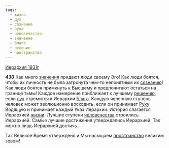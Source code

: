 ```yaml
---
tags:
  - жизнь
  - Дух
  - сознание
  - рука
  - человечество
  - значение
  - благо
  - решение
  - пространство
---
```


[Иерархия 1931г](https://127.0.0.1:4002/agni/1931)

___430___
Как много [значения](../../../tags/#значение) придают люди своему Эго! Как люди боятся, чтобы их личность не была затронута чем-то непонятным их [сознанию](../../../tags/#сознание)! Как люди боятся примкнуть к Высшему и предпочитают остаться на границе тьмы! Каждое намерение приближает к лучшему [решению](../../../tags/#решение), если [дух](../../../tags/#Дух) стремится к Иерархии [Блага](../../../tags/#благо). Каждую явленную ступень человек может эволюционно восходить, если он принимает [Руку](../../../tags/#рука) Водящую и принимает каждый Указ Иерархии. История слагается Иерархией [жизни](../../../tags/#жизнь). Лучшие ступени [человечества](../../../tags/#человечество) строились Иерархией. Самые лучшие достижения утверждались Иерархией. Так можно лишь Иерархией достичь.   

Так Великое Время утверждено и Мы насыщаем [пространство](../../../tags/#пространство) великим зовом!   

